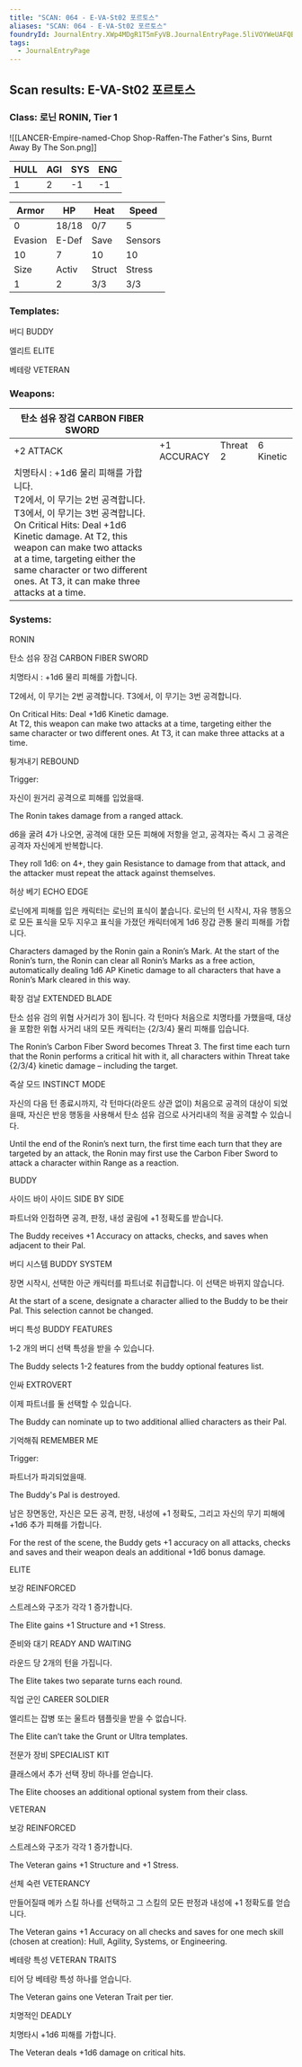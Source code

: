 ```yaml
---
title: "SCAN: 064 - E-VA-St02 포르토스"
aliases: "SCAN: 064 - E-VA-St02 포르토스"
foundryId: JournalEntry.XWp4MDgR1T5mFyVB.JournalEntryPage.5liVOYWeUAFQBkoF
tags:
  - JournalEntryPage
---
```

## Scan results: E-VA-St02 포르토스

### Class: 로닌 RONIN, Tier 1

![[LANCER-Empire-named-Chop Shop-Raffen-The Father's Sins, Burnt Away By The Son.png]]

| HULL | AGI | SYS | ENG |
| --- | --- | --- | --- |
| 1 | 2 | \-1 | \-1 |

| Armor | HP | Heat | Speed |
| --- | --- | --- | --- |
| 0 | 18/18 | 0/7 | 5 |
| Evasion | E-Def | Save | Sensors |
| 10 | 7 | 10 | 10 |
| Size | Activ | Struct | Stress |
| 1 | 2 | 3/3 | 3/3 |

### Templates:

버디 BUDDY

엘리트 ELITE

베테랑 VETERAN

### Weapons:

| 탄소 섬유 장검 CARBON FIBER SWORD |  |  |  |
| --- | --- | --- | --- |
| +2 ATTACK | +1 ACCURACY | Threat 2 | 6 Kinetic |  |
| 치명타시 : +1d6 물리 피해를 가합니다.<br/>T2에서, 이 무기는 2번 공격합니다. T3에서, 이 무기는 3번 공격합니다.<br/>On Critical Hits: Deal +1d6 Kinetic damage.   At T2, this weapon can make two attacks at a time, targeting either the same character or two different ones. At T3, it can make three attacks at a time. |  |  |  |  |  |

### Systems:

RONIN

탄소 섬유 장검 CARBON FIBER SWORD

치명타시 : +1d6 물리 피해를 가합니다.

T2에서, 이 무기는 2번 공격합니다. T3에서, 이 무기는 3번 공격합니다.

On Critical Hits: Deal +1d6 Kinetic damage.  
At T2, this weapon can make two attacks at a time, targeting either the same character or two different ones. At T3, it can make three attacks at a time.

튕겨내기 REBOUND

Trigger:

자신이 원거리 공격으로 피해를 입었을때.

The Ronin takes damage from a ranged attack.

  

d6을 굴려 4가 나오면, 공격에 대한 모든 피해에 저항을 얻고, 공격자는 즉시 그 공격은 공격자 자신에게 반복합니다.

They roll 1d6: on 4+, they gain Resistance to damage from that attack, and the attacker must repeat the attack against themselves.

허상 베기 ECHO EDGE

로닌에게 피해를 입은 캐릭터는 로닌의 표식이 붙습니다. 로닌의 턴 시작시, 자유 행동으로 모든 표식을 모두 지우고 표식을 가졌던 캐릭터에게 1d6 장갑 관통 물리 피해를 가합니다.

Characters damaged by the Ronin gain a Ronin’s Mark. At the start of the Ronin’s turn, the Ronin can clear all Ronin’s Marks as a free action, automatically dealing 1d6 AP Kinetic damage to all characters that have a Ronin’s Mark cleared in this way.

확장 검날 EXTENDED BLADE

탄소 섬유 검의 위협 사거리가 3이 됩니다. 각 턴마다 처음으로 치명타를 가했을때, 대상을 포함한 위협 사거리 내의 모든 캐릭터는 {2/3/4} 물리 피해를 입습니다.

The Ronin’s Carbon Fiber Sword becomes Threat 3. The first time each turn that the Ronin performs a critical hit with it, all characters within Threat take {2/3/4} kinetic damage – including the target.

즉살 모드 INSTINCT MODE

자신의 다음 턴 종료시까지, 각 턴마다(라운드 상관 없이) 처음으로 공격의 대상이 되었을때, 자신은 반응 행동을 사용해서 탄소 섬유 검으로 사거리내의 적을 공격할 수 있습니다.

Until the end of the Ronin’s next turn, the first time each turn that they are targeted by an attack, the Ronin may first use the Carbon Fiber Sword to attack a character within Range as a reaction.

BUDDY

사이드 바이 사이드 SIDE BY SIDE

파트너와 인접하면 공격, 판정, 내성 굴림에 +1 정확도를 받습니다.

The Buddy receives +1 Accuracy on attacks, checks, and saves when adjacent to their Pal.

버디 시스템 BUDDY SYSTEM

장면 시작시, 선택한 아군 캐릭터를 파트너로 취급합니다. 이 선택은 바뀌지 않습니다.

At the start of a scene, designate a character allied to the Buddy to be their Pal. This selection cannot be changed.

버디 특성 BUDDY FEATURES

1-2 개의 버디 선택 특성을 받을 수 있습니다.

The Buddy selects 1-2 features from the buddy optional features list.

인싸 EXTROVERT

이제 파트너를 둘 선택할 수 있습니다.

The Buddy can nominate up to two additional allied characters as their Pal.

기억해줘 REMEMBER ME

Trigger:

파트너가 파괴되었을때.

The Buddy's Pal is destroyed.

  

남은 장면동안, 자신은 모든 공격, 판정, 내성에 +1 정확도, 그리고 자신의 무기 피해에 +1d6 추가 피해를 가합니다.

For the rest of the scene, the Buddy gets +1 accuracy on all attacks, checks and saves and their weapon deals an additional +1d6 bonus damage.

ELITE

보강 REINFORCED

스트레스와 구조가 각각 1 증가합니다.

The Elite gains +1 Structure and +1 Stress.

준비와 대기 READY AND WAITING

라운드 당 2개의 턴을 가집니다.

The Elite takes two separate turns each round.

직업 군인 CAREER SOLDIER

엘리트는 잡병 또는 울트라 템플릿을 받을 수 없습니다.

The Elite can’t take the Grunt or Ultra templates.

전문가 장비 SPECIALIST KIT

클래스에서 추가 선택 장비 하나를 얻습니다.

The Elite chooses an additional optional system from their class.

VETERAN

보강 REINFORCED

스트레스와 구조가 각각 1 증가합니다.

The Veteran gains +1 Structure and +1 Stress.

선체 숙련 VETERANCY

만들어질때 메카 스킬 하나를 선택하고 그 스킬의 모든 판정과 내성에 +1 정확도를 얻습니다.

The Veteran gains +1 Accuracy on all checks and saves for one mech skill (chosen at creation): Hull, Agility, Systems, or Engineering.

베테랑 특성 VETERAN TRAITS

티어 당 베테랑 특성 하나를 얻습니다.

The Veteran gains one Veteran Trait per tier.

치명적인 DEADLY

치명타시 +1d6 피해를 가합니다.

The Veteran deals +1d6 damage on critical hits.